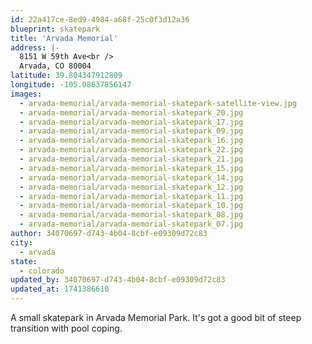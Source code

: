```yaml
---
id: 22a417ce-8ed9-4984-a68f-25c0f3d12a36
blueprint: skatepark
title: 'Arvada Memorial'
address: |-
  8151 W 59th Ave<br />
  Arvada, CO 80004
latitude: 39.804347912809
longitude: -105.08637856147
images:
  - arvada-memorial/arvada-memorial-skatepark-satellite-view.jpg
  - arvada-memorial/arvada-memorial-skatepark_20.jpg
  - arvada-memorial/arvada-memorial-skatepark_17.jpg
  - arvada-memorial/arvada-memorial-skatepark_09.jpg
  - arvada-memorial/arvada-memorial-skatepark_16.jpg
  - arvada-memorial/arvada-memorial-skatepark_22.jpg
  - arvada-memorial/arvada-memorial-skatepark_21.jpg
  - arvada-memorial/arvada-memorial-skatepark_15.jpg
  - arvada-memorial/arvada-memorial-skatepark_14.jpg
  - arvada-memorial/arvada-memorial-skatepark_12.jpg
  - arvada-memorial/arvada-memorial-skatepark_11.jpg
  - arvada-memorial/arvada-memorial-skatepark_10.jpg
  - arvada-memorial/arvada-memorial-skatepark_08.jpg
  - arvada-memorial/arvada-memorial-skatepark_07.jpg
author: 34070697-d743-4b04-8cbf-e09309d72c83
city:
  - arvada
state:
  - colorado
updated_by: 34070697-d743-4b04-8cbf-e09309d72c83
updated_at: 1741386610
---
```

A small skatepark in Arvada Memorial Park. It's got a good bit of steep transition with pool coping.